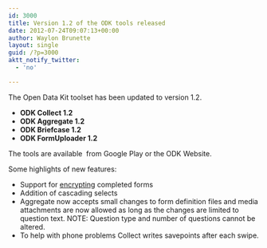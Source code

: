 ```yaml
---
id: 3000
title: Version 1.2 of the ODK tools released
date: 2012-07-24T09:07:13+00:00
author: Waylon Brunette
layout: single
guid: /?p=3000
aktt_notify_twitter:
  - 'no'

---
```

The Open Data Kit toolset has been updated to version 1.2.

  * **ODK Collect 1.2** 
  * **ODK Aggregate 1.2**
  * **ODK Briefcase 1.2**
  *  **ODK FormUploader 1.2** 

The tools are available  from Google Play or the ODK Website.

Some highlights of new features:

  * Support for  [encrypting](https://docs.opendatakit.org/encrypted-forms) completed forms
  * Addition of cascading selects
  * Aggregate now accepts small changes to form definition files and media attachments are now allowed as long as the changes are limited to question text. NOTE: Question type and number of questions cannot be altered.
  * To help with phone problems Collect writes savepoints after each swipe.
